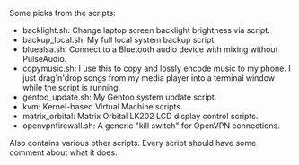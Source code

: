 Some picks from the scripts:

* backlight.sh: Change laptop screen backlight brightness via script.
* backup_local.sh: My full local system backup script.
* bluealsa.sh: Connect to a Bluetooth audio device with mixing without PulseAudio.
* copymusic.sh: I use this to copy and lossly encode music to my phone. I just drag'n'drop songs from my media player into a terminal window while the script is running.
* gentoo_update.sh: My Gentoo system update script.
* kvm: Kernel-based Virtual Machine scripts.
* matrix_orbital: Matrix Orbital LK202 LCD display control scripts.
* openvpnfirewall.sh: A generic "kill switch" for OpenVPN connections.

Also contains various other scripts. Every script should have some comment about what it does.
